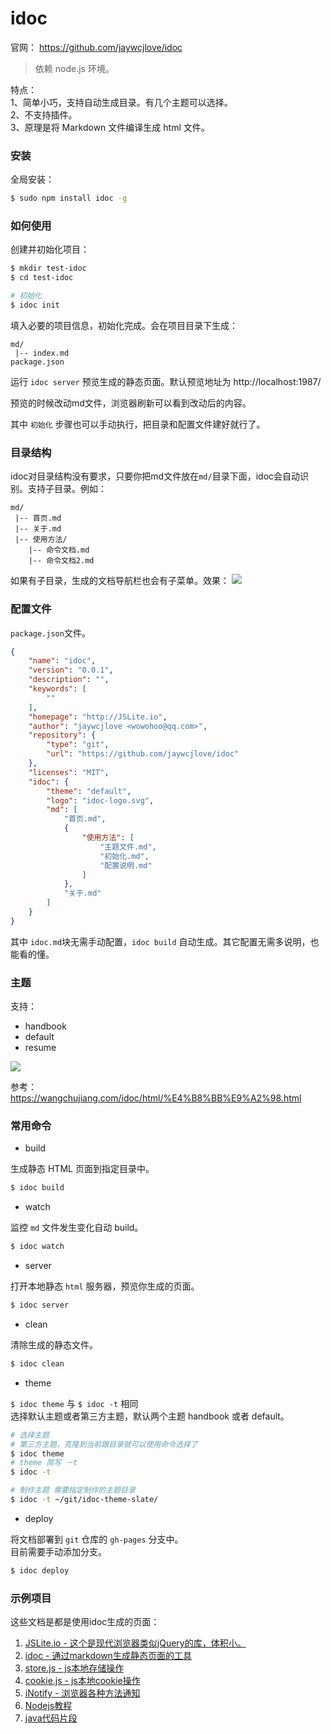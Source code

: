 ﻿

# idoc

官网： https://github.com/jaywcjlove/idoc


> 依赖 node.js 环境。


特点：  
1、简单小巧，支持自动生成目录。有几个主题可以选择。  
2、不支持插件。  
3、原理是将 Markdown 文件编译生成 html 文件。  

### 安装

全局安装：
``` bash
$ sudo npm install idoc -g
```

### 如何使用

创建并初始化项目：
``` bash
$ mkdir test-idoc
$ cd test-idoc

# 初始化
$ idoc init 
```
填入必要的项目信息，初始化完成。会在项目目录下生成：
```
md/
 |-- index.md
package.json
```

运行 `idoc server` 预览生成的静态页面。默认预览地址为 http://localhost:1987/

预览的时候改动md文件，浏览器刷新可以看到改动后的内容。

其中 `初始化` 步骤也可以手动执行，把目录和配置文件建好就行了。

### 目录结构

idoc对目录结构没有要求，只要你把md文件放在`md/`目录下面，idoc会自动识别。支持子目录。例如：

```
md/
 |-- 首页.md
 |-- 关于.md
 |-- 使用方法/
	|-- 命令文档.md
	|-- 命令文档2.md
```

如果有子目录，生成的文档导航栏也会有子菜单。效果：
![](http://img2018.cnblogs.com/blog/663847/201904/663847-20190421140250559-2049292225.png)

### 配置文件

`package.json`文件。

```json
{
    "name": "idoc",
    "version": "0.0.1",
    "description": "",
    "keywords": [
        ""
    ],
    "homepage": "http://JSLite.io",
    "author": "jaywcjlove <wowohoo@qq.com>",
    "repository": {
        "type": "git",
        "url": "https://github.com/jaywcjlove/idoc"
    },
    "licenses": "MIT",
    "idoc": {
        "theme": "default",
        "logo": "idoc-logo.svg",
        "md": [
            "首页.md",
            {
                "使用方法": [
                    "主题文件.md",
                    "初始化.md",
                    "配置说明.md"
                ]
            },
            "关于.md"
        ]
    }
}
```

其中 `idoc.md`块无需手动配置，`idoc build` 自动生成。其它配置无需多说明，也能看的懂。

### 主题 

支持： 

- handbook 
- default 
- resume

![](http://img2018.cnblogs.com/blog/663847/201904/663847-20190421140816532-2133474905.png)


参考：https://wangchujiang.com/idoc/html/%E4%B8%BB%E9%A2%98.html


### 常用命令

- build

生成静态 HTML 页面到指定目录中。

```bash
$ idoc build
```

- watch

监控 `md` 文件发生变化自动 build。

```bash
$ idoc watch
```

- server

打开本地静态 `html` 服务器，预览你生成的页面。

```bash
$ idoc server
```

- clean

清除生成的静态文件。

```bash
$ idoc clean
```


- theme

`$ idoc theme` 与 `$ idoc -t` 相同  
选择默认主题或者第三方主题，默认两个主题 handbook 或者 default。

```bash
# 选择主题
# 第三方主题，克隆到当前跟目录就可以使用命令选择了
$ idoc theme
# theme 简写 －t
$ idoc -t

# 制作主题 需要指定制作的主题目录
$ idoc -t ~/git/idoc-theme-slate/
```

- deploy

将文档部署到 `git` 仓库的 `gh-pages` 分支中。  
目前需要手动添加分支。  

```bash
$ idoc deploy
```

### 示例项目

这些文档是都是使用idoc生成的页面：  

1. [JSLite.io - 这个是现代浏览器类似jQuery的库，体积小。](http://jslite.github.io/JSLite/)  
2. [idoc - 通过markdown生成静态页面的工具](http://jaywcjlove.github.io/idoc)  
3. [store.js - js本地存储操作](http://jaywcjlove.github.io/store.js)  
4. [cookie.js - js本地cookie操作](http://jslite.io/cookie.js/)  
5. [iNotify - 浏览器各种方法通知](http://jaywcjlove.github.io/iNotify)  
6. [Nodejs教程](http://nodejs.jakeyu.top/)  
7. [java代码片段](http://java-snippets.javaos.cc/)  